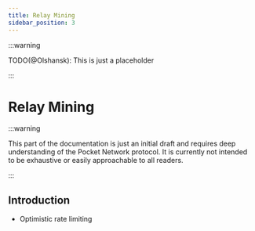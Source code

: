 ```yaml
---
title: Relay Mining
sidebar_position: 3
---
```


:::warning

TODO(@Olshansk): This is just a placeholder

:::

# Relay Mining <!-- omit in toc -->

:::warning

This part of the documentation is just an initial draft and requires deep understanding
of the Pocket Network protocol. It is currently not intended to be exhaustive or
easily approachable to all readers.

:::

## Introduction

- Optimistic rate limiting